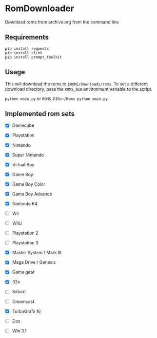 # RomDownloader

Download roms from archive.org from the command line

## Requirements

```
pip install requests
pip install clint
pip install prompt_toolkit
```

## Usage

This will download the roms to `$HOME/Downloads/roms`. To set a different download directory, pass the `ROMS_DIR` environment variable to the script. 

`python main.py` or `ROMS_DIR=~/Roms python main.py`

## Implemented rom sets

- [x] Gamecube

- [x] Playstation 

- [x] Nintendo

- [x] Super Nintendo 

- [x] Virtual Boy

- [x] Game Boy

- [x] Game Boy Color

- [x] Game Boy Advance

- [x] Nintendo 64

- [ ] Wii

- [ ] WiiU

- [ ] Playstation 2

- [ ] Playstation 3

- [x] Master System / Mark III

- [x] Mega Drive / Genesis

- [x] Game gear

- [x] 32x

- [ ] Saturn

- [ ] Dreamcast

- [x] TurboGrafx 16

- [ ] Dos 

- [ ] Win 3.1 
